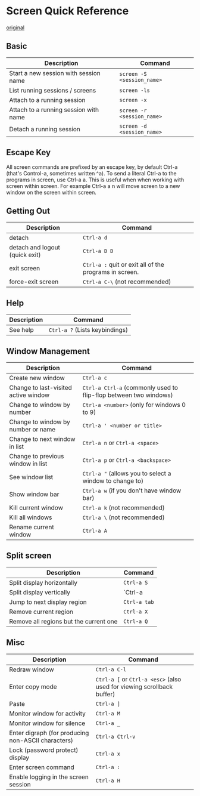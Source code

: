 # Screen Quick Reference

[original](https://gist.github.com/jctosta/af918e1618682638aa82)

## Basic

| Description | Command |
|-|-|
| Start a new session with session name | `screen -S <session_name>`|
| List running sessions / screens| `screen -ls`|
| Attach to a running session| `screen -x`|
| Attach to a running session with name| `screen -r <session_name>`|
| Detach a running session| `screen -d <session_name>`|

## Escape Key

All screen commands are prefixed by an escape key, by default Ctrl-a (that's Control-a, sometimes written ^a). To send a literal Ctrl-a to the programs in screen, use Ctrl-a a. This is useful when when working with screen within screen. For example Ctrl-a a n will move screen to a new window on the screen within screen.

## Getting Out

| Description| Command|
|-|-|
| detach| `Ctrl-a d`|
| detach and logout (quick exit)| `Ctrl-a D D`|
| exit screen | `Ctrl-a :` quit or exit all of the programs in screen.|
| force-exit screen| `Ctrl-a C-\` (not recommended)|

## Help

| Description| Command|
|-|-|
| See help| `Ctrl-a ?` (Lists keybindings)|

## Window Management

| Description| Command|
|-|-|
| Create new window | `Ctrl-a c`|
| Change to last-visited active window | `Ctrl-a Ctrl-a` (commonly used to flip-flop between two windows)|
| Change to window by number| `Ctrl-a <number>` (only for windows 0 to 9)|
| Change to window by number or name | `Ctrl-a ' <number or title>`|
| Change to next window in list | `Ctrl-a n` or `Ctrl-a <space>`|
| Change to previous window in list | `Ctrl-a p` or `Ctrl-a <backspace>`|
| See window list | `Ctrl-a "` (allows you to select a window to change to)|
| Show window bar | `Ctrl-a w` (if you don't have window bar)|
| Kill current window | `Ctrl-a k` (not recommended)|
| Kill all windows | `Ctrl-a \` (not recommended)|
| Rename current window | `Ctrl-a A`|

## Split screen

| Description| Command|
|-|-|
| Split display horizontally | `Ctrl-a S`|
| Split display vertically| `Ctrl-a |` or `Ctrl-a V` (for the vanilla vertical screen patch)|
| Jump to next display region | `Ctrl-a tab`|
| Remove current region | `Ctrl-a X`|
| Remove all regions but the current one| `Ctrl-a Q`|

## Misc

| Description| Command|
|-|-|
| Redraw window | `Ctrl-a C-l`|
| Enter copy mode| `Ctrl-a [` or `Ctrl-a <esc>` (also used for viewing scrollback buffer)|
| Paste| `Ctrl-a ]`|
| Monitor window for activity| `Ctrl-a M`|
| Monitor window for silence| `Ctrl-a _`|
| Enter digraph (for producing non-ASCII characters)| `Ctrl-a Ctrl-v`|
| Lock (password protect) display| `Ctrl-a x`|
| Enter screen command| `Ctrl-a :`|
| Enable logging in the screen session| `Ctrl-a H`|
